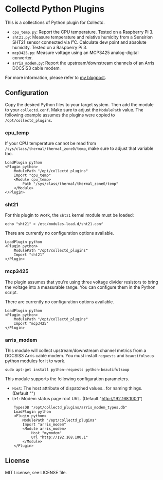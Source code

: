 # Collectd Python Plugins

This is a collections of Python plugin for Collectd.

- `cpu_temp.py`: Report the CPU temperature. Tested on a Raspberry Pi 3.
- `sht21.py`: Measure temperature and relative humidity from a Sensirion SHT21
  sensor connected via I²C. Calculate dew point and absolute humidity. Tested
  on a Raspberry Pi 3.
- `mcp3425.py`: Measure voltage using an MCP3425 analog-digital converter.
- `arris_modem.py`: Report the upstream/downstream channels of an Arris DOCSIS3 cable modem.

For more information, please refer to [my
blogpost](https://blog.dbrgn.ch/2017/3/10/write-a-collectd-python-plugin/).

## Configuration

Copy the desired Python files to your target system. Then add the module to
your `collectd.conf`. Make sure to adjust the `ModulePath` value. The following
example assumes the plugins were copied to `/opt/collectd_plugins`.

### cpu_temp

If your CPU temperature cannot be read from
`/sys/class/thermal/thermal_zone0/temp`, make sure to adjust that variable too.

    LoadPlugin python
    <Plugin python>
        ModulePath "/opt/collectd_plugins"
        Import "cpu_temp"
        <Module cpu_temp>
            Path "/sys/class/thermal/thermal_zone0/temp"
        </Module>
    </Plugin>

### sht21

For this plugin to work, the `sht21` kernel module must be loaded:

    echo "sht21" > /etc/modules-load.d/sht21.conf

There are currently no configuration options available.

    LoadPlugin python
    <Plugin python>
        ModulePath "/opt/collectd_plugins"
        Import "sht21"
    </Plugin>

### mcp3425

The plugin assumes that you're using three voltage divider resistors to bring
the voltage into a measurable range. You can configure them in the Python
script.

There are currently no configuration options available.

    LoadPlugin python
    <Plugin python>
        ModulePath "/opt/collectd_plugins"
        Import "mcp3425"
    </Plugin>

### arris\_modem

This module will collect upstream/downstream channel metrics from a DOCSIS3 Arris cable modem.  You must install `requests` and `beautifulsoup` python modules for it to work.

    sudo apt-get install python-requests python-beautifulsoup

This module supports the following configuration parameters.

- `Host`: The host attribute of dispatched values.. for naming things. (Default "")
- `Url`: Modem status page root URL.  (Default "http://192.168.100.1")

```
    TypesDB "/opt/collectd_plugins/arris_modem_types.db"
    LoadPlugin python
    <Plugin python>
        ModulePath "/opt/collectd_plugins"
        Import "arris_modem"
        <Module arris_modem>
            Host "mymodem"
            Url "http://192.168.100.1"
        </Module>
    </Plugin>
```

## License

MIT License, see LICENSE file.
